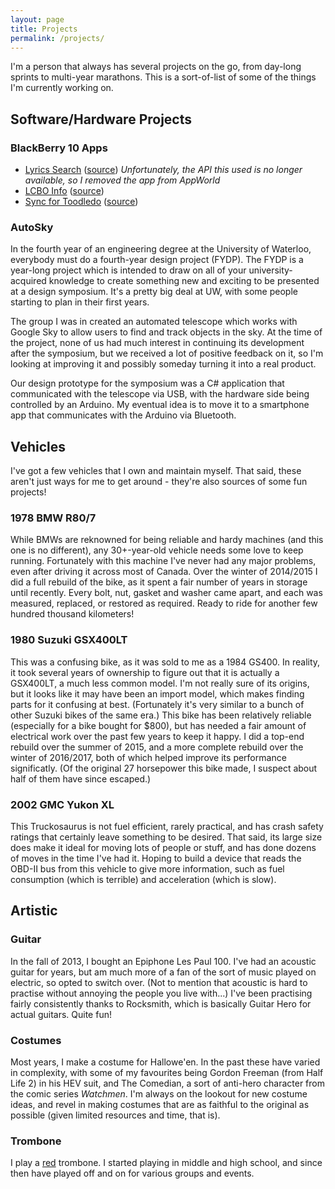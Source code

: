 ```yaml
---
layout: page
title: Projects
permalink: /projects/
---
```


I'm a person that always has several projects on the go, from day-long sprints to multi-year marathons. This is a sort-of-list of some of the things I'm currently working on.

## Software/Hardware Projects ##

### BlackBerry 10 Apps ###

- [Lyrics Search](https://appworld.blackberry.com/webstore/content/59950687) ([source](https://github.com/ryantmer/LyricsSearch)) *Unfortunately, the API this used is no longer available, so I removed the app from AppWorld*
- [LCBO Info](https://appworld.blackberry.com/webstore/content/59954039) ([source](https://github.com/ryantmer/LCBOInfo))
- [Sync for Toodledo](https://appworld.blackberry.com/webstore/content/59942234) ([source](https://github.com/ryantmer/Sync-for-Toodledo))

### AutoSky ###

In the fourth year of an engineering degree at the University of Waterloo, everybody must do a fourth-year design project (FYDP). The FYDP is a year-long project which is intended to draw on all of your university-acquired knowledge to create something new and exciting to be presented at a design symposium. It's a pretty big deal at UW, with some people starting to plan in their first years. 

The group I was in created an automated telescope which works with Google Sky to allow users to find and track objects in the sky. At the time of the project, none of us had much interest in continuing its development after the symposium, but we received a lot of positive feedback on it, so I'm looking at improving it and possibly someday turning it into a real product.

Our design prototype for the symposium was a C# application that communicated with the telescope via USB, with the hardware side being controlled by an Arduino. My eventual idea is to move it to a smartphone app that communicates with the Arduino via Bluetooth.

## Vehicles ##

I've got a few vehicles that I own and maintain myself. That said, these aren't just ways for me to get around - they're also sources of some fun projects!

### 1978 BMW R80/7 ###

While BMWs are reknowned for being reliable and hardy machines (and this one is no different), any 30+-year-old vehicle needs some love to keep running. Fortunately with this machine I've never had any major problems, even after driving it across most of Canada. Over the winter of 2014/2015 I did a full rebuild of the bike, as it spent a fair number of years in storage until recently. Every bolt, nut, gasket and washer came apart, and each was measured, replaced, or restored as required. Ready to ride for another few hundred thousand kilometers!

### 1980 Suzuki GSX400LT ###

This was a confusing bike, as it was sold to me as a 1984 GS400. In reality, it took several years of ownership to figure out that it is actually a GSX400LT, a much less common model. I'm not really sure of its origins, but it looks like it may have been an import model, which makes finding parts for it confusing at best. (Fortunately it's very similar to a bunch of other Suzuki bikes of the same era.) This bike has been relatively reliable (especially for a bike bought for $800), but has needed a fair amount of electrical work over the past few years to keep it happy. I did a top-end rebuild over the summer of 2015, and a more complete rebuild over the winter of 2016/2017, both of which helped improve its performance significatly. (Of the original 27 horsepower this bike made, I suspect about half of them have since escaped.)

### 2002 GMC Yukon XL ###

This Truckosaurus is not fuel efficient, rarely practical, and has crash safety ratings that certainly leave something to be desired. That said, its large size does make it ideal for moving lots of people or stuff, and has done dozens of moves in the time I've had it. Hoping to build a device that reads the OBD-II bus from this vehicle to give more information, such as fuel consumption (which is terrible) and acceleration (which is slow).

## Artistic ##

### Guitar ###

In the fall of 2013, I bought an Epiphone Les Paul 100. I've had an acoustic guitar for years, but am much more of a fan of the sort of music played on electric, so opted to switch over. (Not to mention that acoustic is hard to practise without annoying the people you live with...) I've been practising fairly consistently thanks to Rocksmith, which is basically Guitar Hero for actual guitars. Quite fun!

### Costumes ###

Most years, I make a costume for Hallowe'en. In the past these have varied in complexity, with some of my favourites being Gordon Freeman (from Half Life 2) in his HEV suit, and The Comedian, a sort of anti-hero character from the comic series _Watchmen_. I'm always on the lookout for new costume ideas, and revel in making costumes that are as faithful to the original as possible (given limited resources and time, that is).

### Trombone ###

I play a [red](http://www.pbone.co.uk/product/jiggs-pbone/) trombone. I started playing in middle and high school, and since then have played off and on for various groups and events.
